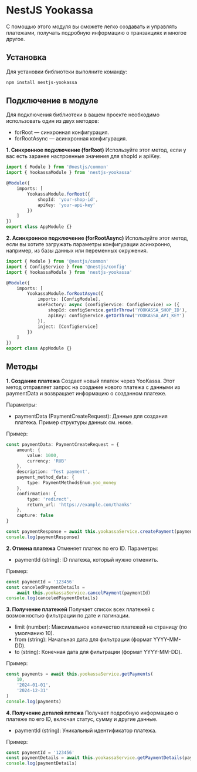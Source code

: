 # NestJS Yookassa

С помощью этого модуля вы сможете легко создавать и управлять платежами, получать подробную информацию о транзакциях и многое другое.

## Установка

Для установки библиотеки выполните команду:

```bash
npm install nestjs-yookassa
```

## Подключение в модуле

Для подключения библиотеки в вашем проекте необходимо использовать один из двух методов:

-   forRoot — синхронная конфигурация.
-   forRootAsync — асинхронная конфигурация.

**1. Синхронное подключение (forRoot)**
Используйте этот метод, если у вас есть заранее настроенные значения для shopId и apiKey.

```typescript
import { Module } from '@nestjs/common'
import { YookassaModule } from 'nestjs-yookassa'

@Module({
	imports: [
		YookassaModule.forRoot({
			shopId: 'your-shop-id',
			apiKey: 'your-api-key'
		})
	]
})
export class AppModule {}
```

**2. Асинхронное подключение (forRootAsync)**
Используйте этот метод, если вы хотите загружать параметры конфигурации асинхронно, например, из базы данных или переменных окружения.

```typescript
import { Module } from '@nestjs/common'
import { ConfigService } from '@nestjs/config'
import { YookassaModule } from 'nestjs-yookassa'

@Module({
	imports: [
		YookassaModule.forRootAsync({
			imports: [ConfigModule],
			useFactory: async (configService: ConfigService) => ({
				shopId: configService.getOrThrow('YOOKASSA_SHOP_ID'),
				apiKey: configService.getOrThrow('YOOKASSA_API_KEY')
			}),
			inject: [ConfigService]
		})
	]
})
export class AppModule {}
```

## Методы

**1. Создание платежа**
Создает новый платеж через YooKassa. Этот метод отправляет запрос на создание нового платежа с данными из paymentData и возвращает информацию о созданном платеже.

Параметры:

-   paymentData (PaymentCreateRequest): Данные для создания платежа. Пример структуры данных см. ниже.

Пример:

```typescript
const paymentData: PaymentCreateRequest = {
	amount: {
		value: 1000,
		currency: 'RUB'
	},
	description: 'Test payment',
	payment_method_data: {
		type: PaymentMethodsEnum.yoo_money
	},
	confirmation: {
		type: 'redirect',
		return_url: 'https://example.com/thanks'
	},
	capture: false
}

const paymentResponse = await this.yookassaService.createPayment(paymentData)
console.log(paymentResponse)
```

**2. Отмена платежа**
Отменяет платеж по его ID.
Параметры:

-   paymentId (string): ID платежа, который нужно отменить.

Пример:

```typescript
const paymentId = '123456'
const canceledPaymentDetails =
	await this.yookassaService.cancelPayment(paymentId)
console.log(canceledPaymentDetails)
```

**3. Получение платежей**
Получает список всех платежей с возможностью фильтрации по дате и пагинации.

-   limit (number): Максимальное количество платежей на страницу (по умолчанию 10).
-   from (string): Начальная дата для фильтрации (формат YYYY-MM-DD).
-   to (string): Конечная дата для фильтрации (формат YYYY-MM-DD).

Пример:

```typescript
const payments = await this.yookassaService.getPayments(
	10,
	'2024-01-01',
	'2024-12-31'
)
console.log(payments)
```

**4. Получение деталей плтежа**
Получает подробную информацию о платеже по его ID, включая статус, сумму и другие данные.

-   paymentId (string): Уникальный идентификатор платежа.

Пример:

```typescript
const paymentId = '123456'
const paymentDetails = await this.yookassaService.getPaymentDetails(paymentId)
console.log(paymentDetails)
```
